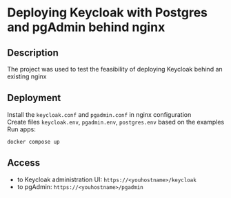 # Deploying Keycloak with Postgres and pgAdmin behind nginx

## Description
The project was used to test the feasibility of deploying Keycloak behind an existing nginx

## Deployment
Install the `keycloak.conf` and `pgadmin.conf` in nginx configuration  
Create files `keycloak.env`, `pgadmin.env`, `postgres.env` based on the examples  
Run apps:
```
docker compose up
```

## Access
- to Keycloak administration UI: `https://<youhostname>/keycloak`  
- to pgAdmin: `https://<youhostname>/pgadmin`  
